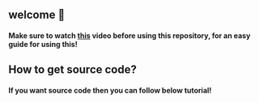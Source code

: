 ## welcome 👋
#### Make sure to watch [this](https://www.youtube.com/watch?v=jYYM30eNkf0&t) video before using this repository, for an easy guide for using this!

## How to get source code?
#### If you want source code then you can follow below tutorial!
